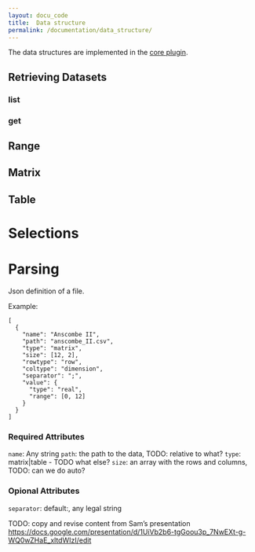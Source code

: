 ```yaml
---
layout: docu_code
title:  Data structure
permalink: /documentation/data_structure/
---
```


The data structures are implemented in the [core plugin](https://github.com/Caleydo/caleydo_core).

## Retrieving Datasets

### list

### get


## Range

## Matrix

## Table

# Selections

# Parsing

Json definition of a file.

Example:
```
[
  {
    "name": "Anscombe II",
    "path": "anscombe_II.csv",
    "type": "matrix",
    "size": [12, 2],
    "rowtype": "row",
    "coltype": "dimension",
    "separator": ";",
    "value": {
      "type": "real",
      "range": [0, 12]
    }
  }
]

```
### Required Attributes

`name`: Any string
`path`: the path to the data, TODO: relative to what? 
`type`: matrix|table - TODO what else?
`size`: an array with the rows and columns, TODO: can we do auto?

### Opional Attributes
`separator`: default:, any legal string


TODO: copy and revise content from Sam’s presentation
https://docs.google.com/presentation/d/1UiVb2b6-tgGoou3p_7NwEXt-g-WQ0wZHaE_xltdWIzI/edit
